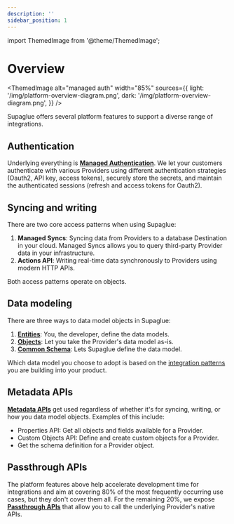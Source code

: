 ```yaml
---
description: ''
sidebar_position: 1
---
```


import ThemedImage from '@theme/ThemedImage';

# Overview

<ThemedImage
alt="managed auth"
width="85%"
sources={{
    light: '/img/platform-overview-diagram.png',
    dark: '/img/platform-overview-diagram.png',
  }}
/>

Supaglue offers several platform features to support a diverse range of integrations.

## Authentication

Underlying everything is **[Managed Authentication](./managed-auth)**. We let your customers authenticate with various Providers using different authentication strategies (Oauth2, API key, access tokens), securely store the secrets, and maintain the authenticated sessions (refresh and access tokens for Oauth2).

## Syncing and writing

There are two core access patterns when using Supaglue:

1. **Managed Syncs**: Syncing data from Providers to a database Destination in your cloud. Managed Syncs allows you to query third-party Provider data in your infrastructure.
2. **Actions API**: Writing real-time data synchronously to Providers using modern HTTP APIs.

Both access patterns operate on objects.

## Data modeling

There are three ways to data model objects in Supaglue:

1. **[Entities](./entities/overview)**: You, the developer, define the data models.
2. **[Objects](./objects/overview)**: Let you take the Provider's data model as-is.
3. **[Common Schema](./common-schema/overview)**: Lets Supaglue define the data model.

Which data model you choose to adopt is based on the [integration patterns](../integration-patterns/overview) you are building into your product.

## Metadata APIs

**[Metadata APIs](./metadata)** get used regardless of whether it's for syncing, writing, or how you data model objects. Examples of this include:

- Properties API: Get all objects and fields available for a Provider.
- Custom Objects API: Define and create custom objects for a Provider.
- Get the schema definition for a Provider object.

## Passthrough APIs

The platform features above help accelerate development time for integrations and aim at covering 80% of the most frequently occurring use cases, but they don't cover them all. For the remaining 20%, we expose **[Passthrough APIs](passthrough)** that allow you to call the underlying Provider's native APIs.

